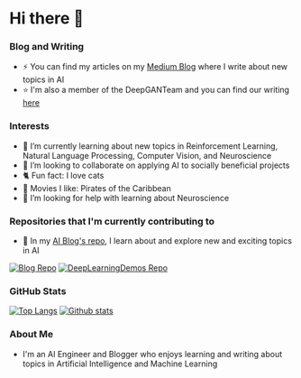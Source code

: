 # Hi there 👋

### Blog and Writing
- :zap: You can find my articles on my [Medium Blog](https://medium.com/@mike-12) where I write about new topics in AI
- :star: I'm also a member of the DeepGANTeam and you can find our writing [here](https://medium.com/@deepganteam)

### Interests
- 🌱 I’m currently learning about new topics in Reinforcement Learning, Natural Language Processing, Computer Vision, and Neuroscience
- 👯 I’m looking to collaborate on applying AI to socially beneficial projects
- :cat2: Fun fact: I love cats
- :movie_camera: Movies I like: Pirates of the Caribbean
- :palm_tree: I’m looking for help with learning about Neuroscience

### Repositories that I'm currently contributing to
- :star2: In my [AI Blog's repo](https://github.com/mswang12/Blog), I learn about and explore new and exciting topics in AI

[![Blog Repo](https://github-readme-stats.vercel.app/api/pin/?username=mswang12&repo=Blog)](https://github.com/mswang12/Blog)
[![DeepLearningDemos Repo](https://github-readme-stats.vercel.app/api/pin/?username=wileyw&repo=DeepLearningDemos&show_owner=true)](https://github.com/wileyw/DeepLearningDemos)

### GitHub Stats
[![Top Langs](https://github-readme-stats.vercel.app/api/top-langs/?username=mswang12)](https://github.com/anuraghazra/github-readme-stats)
[![Github stats](https://github-readme-stats.vercel.app/api?username=mswang12&show_icons=true&line_height=27&include_all_commits=true&hide_rank=true)](https://github.com/anuraghazra/github-readme-stats)

### About Me
- I'm an AI Engineer and Blogger who enjoys learning and writing about topics in Artificial Intelligence and Machine Learning


<!--
**mswang12/mswang12** is a ✨ _special_ ✨ repository because its `README.md` (this file) appears on your GitHub profile.

Here are some ideas to get you started:

- 🔭 I’m currently working on ...
- 🌱 I’m currently learning ...
- 👯 I’m looking to collaborate on ...
- 🤔 I’m looking for help with ...
- 💬 Ask me about ...
- 📫 How to reach me: ...
- 😄 Pronouns: ...
- ⚡ Fun fact: ...

# Resources:
https://towardsdatascience.com/build-a-stunning-readme-for-your-github-profile-9b80434fe5d7
-->
